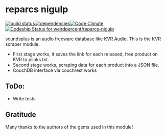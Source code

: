 # reparcs nigulp #
[![build status](https://travis-ci.org/weirdpercent/reparcs-nigulp.png?branch=master)](https://travis-ci.org/weirdpercent/reparcs-nigulp)[![dependencies](https://gemnasium.com/weirdpercent/reparcs-nigulp.png)](https://gemnasium.com/weirdpercent/reparcs-nigulp)[![Code Climate](https://codeclimate.com/github/weirdpercent/reparcs-nigulp.png)](https://codeclimate.com/github/weirdpercent/reparcs-nigulp)[ ![Codeship Status for weirdpercent/reparcs-nigulp](https://www.codeship.io/projects/6f41f470-03ed-0131-a876-26a681687fd7/status?branch=master)](https://www.codeship.io/projects/7181)

soundsplus is an audio freeware database like [KVR Audio](http://www.kvraudio.com/). This is the KVR scraper module.

* First stage works, it saves the link for each released, free product on KVR to plinks.txt.
* Second stage works, scraping data for each product into a JSON file.
* CouchDB interface via couchrest works

## ToDo: ##

* Write tests

## Gratitude ##

Many thanks to the authors of the gems used in this module!
